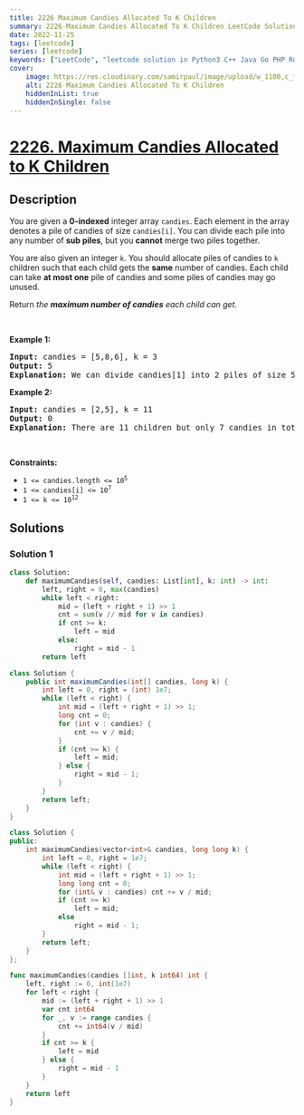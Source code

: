 ```yaml
---
title: 2226 Maximum Candies Allocated To K Children
summary: 2226 Maximum Candies Allocated To K Children LeetCode Solution Explained
date: 2022-11-25
tags: [leetcode]
series: [leetcode]
keywords: ["LeetCode", "leetcode solution in Python3 C++ Java Go PHP Ruby Swift TypeScript Rust C# JavaScript C", "2226 Maximum Candies Allocated To K Children LeetCode Solution Explained in all languages"]
cover:
    image: https://res.cloudinary.com/samirpaul/image/upload/w_1100,c_fit,co_rgb:FFFFFF,l_text:Arial_75_bold:2226 Maximum Candies Allocated To K Children - Solution Explained/problem-solving.webp
    alt: 2226 Maximum Candies Allocated To K Children
    hiddenInList: true
    hiddenInSingle: false
---
```



# [2226. Maximum Candies Allocated to K Children](https://leetcode.com/problems/maximum-candies-allocated-to-k-children)


## Description

<p>You are given a <strong>0-indexed</strong> integer array <code>candies</code>. Each element in the array denotes a pile of candies of size <code>candies[i]</code>. You can divide each pile into any number of <strong>sub piles</strong>, but you <strong>cannot</strong> merge two piles together.</p>

<p>You are also given an integer <code>k</code>. You should allocate piles of candies to <code>k</code> children such that each child gets the <strong>same</strong> number of candies. Each child can take <strong>at most one</strong> pile of candies and some piles of candies may go unused.</p>

<p>Return <em>the <strong>maximum number of candies</strong> each child can get.</em></p>
<p>&nbsp;</p>
<p><strong class="example">Example 1:</strong></p>

<pre>
<strong>Input:</strong> candies = [5,8,6], k = 3
<strong>Output:</strong> 5
<strong>Explanation:</strong> We can divide candies[1] into 2 piles of size 5 and 3, and candies[2] into 2 piles of size 5 and 1. We now have five piles of candies of sizes 5, 5, 3, 5, and 1. We can allocate the 3 piles of size 5 to 3 children. It can be proven that each child cannot receive more than 5 candies.
</pre>

<p><strong class="example">Example 2:</strong></p>

<pre>
<strong>Input:</strong> candies = [2,5], k = 11
<strong>Output:</strong> 0
<strong>Explanation:</strong> There are 11 children but only 7 candies in total, so it is impossible to ensure each child receives at least one candy. Thus, each child gets no candy and the answer is 0.
</pre>

<p>&nbsp;</p>
<p><strong>Constraints:</strong></p>

<ul>
	<li><code>1 &lt;= candies.length &lt;= 10<sup>5</sup></code></li>
	<li><code>1 &lt;= candies[i] &lt;= 10<sup>7</sup></code></li>
	<li><code>1 &lt;= k &lt;= 10<sup>12</sup></code></li>
</ul>

## Solutions

### Solution 1

<!-- tabs:start -->

```python
class Solution:
    def maximumCandies(self, candies: List[int], k: int) -> int:
        left, right = 0, max(candies)
        while left < right:
            mid = (left + right + 1) >> 1
            cnt = sum(v // mid for v in candies)
            if cnt >= k:
                left = mid
            else:
                right = mid - 1
        return left
```

```java
class Solution {
    public int maximumCandies(int[] candies, long k) {
        int left = 0, right = (int) 1e7;
        while (left < right) {
            int mid = (left + right + 1) >> 1;
            long cnt = 0;
            for (int v : candies) {
                cnt += v / mid;
            }
            if (cnt >= k) {
                left = mid;
            } else {
                right = mid - 1;
            }
        }
        return left;
    }
}
```

```cpp
class Solution {
public:
    int maximumCandies(vector<int>& candies, long long k) {
        int left = 0, right = 1e7;
        while (left < right) {
            int mid = (left + right + 1) >> 1;
            long long cnt = 0;
            for (int& v : candies) cnt += v / mid;
            if (cnt >= k)
                left = mid;
            else
                right = mid - 1;
        }
        return left;
    }
};
```

```go
func maximumCandies(candies []int, k int64) int {
	left, right := 0, int(1e7)
	for left < right {
		mid := (left + right + 1) >> 1
		var cnt int64
		for _, v := range candies {
			cnt += int64(v / mid)
		}
		if cnt >= k {
			left = mid
		} else {
			right = mid - 1
		}
	}
	return left
}
```

<!-- tabs:end -->

<!-- end -->
